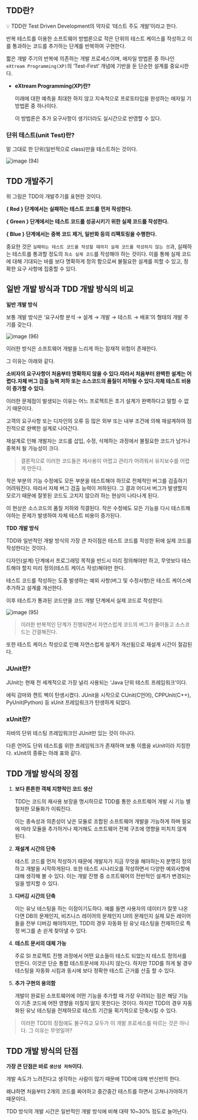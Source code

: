## **TDD란?**

<aside>
💡 TDD란 Test Driven Development의 약자로 ‘테스트 주도 개발’이라고 한다.

</aside>

반복 테스트를 이용한 소프트웨어 방법론으로 작은 단위의 테스트 케이스를 작성하고 이를 통과하는 코드를 추가하는 단계를 반복하여 구현한다.

짧은 개발 주기의 반복에 의존하는 개발 프로세스이며, 애자일 방법론 중 하나인 `eXtream Programming(XP)`의 ‘Test-First’ 개념에 기반을 둔 단순한 설계를 중요시한다.

- **eXtream Programming(XP)란?**
    
    미래에 대한 예측을 최대한 하지 않고 지속적으로 프로토타입을 완성하는 애자일 기방법론 중 하나이다.
    
    이 방법론은 추가 요구사항이 생기더라도 실시간으로 반영할 수 있다.
    

### **단위 테스트(unit Test)란?**

말 그대로 한 단위(일반적으로 class)만을 테스트하는 것이다.

![image (94)](https://github.com/Fun-Fun-Study/CS-Study/assets/101235186/d0c2d738-8c0f-497b-b1cb-3db2a7a75b75)

## **TDD 개발주기**

위 그림은 TDD의 개발주기를 표현한 것이다.

**{ Red } 단계에서는 실패하는 테스트 코드를 먼저 작성한다.**

**{ Green } 단계에서는 테스트 코드를 성공시키기 위한 실제 코드를 작성한다.**

**{ Blue } 단계에서는 중복 코드 제거, 일반화 등의 리팩토링을 수행한다.**

중요한 것은 `실패하는 테스트 코드를 작성할 때까지 실제 코드를 작성하지 않는 것`과, 실패하는 테스트를 통과할 정도의 `최소 실제 코드`를 작성해야 하는 것이다. 이를 통해 실제 코드에 대해 기대되는 바를 보다 명확하게 정의 함으로써 불필요한 설계를 피할 수 있고, 정확한 요구 사항에 집중할 수 있다.

## **일반 개발 방식과 TDD 개발 방식의 비교**

**일반 개발 방식**

보통 개발 방식은 ‘요구사항 분석 → 설계 → 개발 → 테스트 → 배포’의 형태의 개발 주기를 갖는다.

![image (96)](https://github.com/Fun-Fun-Study/CS-Study/assets/101235186/3f8b667d-6bd5-4c9b-9dcf-939332d8faa9)

이러한 방식은 소프트웨어 개발을 느리게 하는 잠재적 위험이 존재한다.

그 이유는 아래와 같다.

**소비자의 요구사항이 처음부터 명확하지 않을 수 있다.따라서 처음부터 완벽한 설계는 어렵다.자체 버그 검출 능력 저하 또는 소스코드의 품질이 저하될 수 있다.자체 테스트 비용이 증가할 수 있다.**

이러한 문제점이 발생되는 이유는 어느 프로젝트든 초기 설계가 완벽하다고 말할 수 없기 때문이다.

고객의 요구사항 또는 디자인의 오류 등 많은 외부 또는 내부 조건에 의해 재설계하여 점진적으로 완벽한 설계로 나아간다.

재설계로 인해 개발자는 코드를 삽입, 수정, 삭제하는 과정에서 불필요한 코드가 남거나 중복처 될 가능성이 크다.

> 결론적으로 이러한 코드들은 재사용이 어렵고 관리가 어려워서 유지보수를 어렵게 만든다.
> 

작은 부분의 기능 수정에도 모든 부분을 테스트해야 하므로 전체적인 버그를 검출하기 어려워진다. 따라서 자체 버그 검출 능력이 저하된다. 그 결과 어디서 버그가 발생할지 모르기 때문에 잘못된 코드도 고치지 않으려 하는 현상이 나타나게 된다.

이 현상은 소스코드의 품질 저하와 직결된다. 작은 수정에도 모든 기능을 다시 테스트해야하는 문제가 발생하여 자체 테스트 비용이 증가된다.

**TDD 개발 방식**

TDD와 일반적인 개발 방식의 가장 큰 차이점은 테스트 코드를 작성한 뒤에 실제 코드를 작성한다는 것이다.

디자인(설계) 단계에서 프로그래밍 목적을 반드시 미리 정의해야만 하고, 무엇보다 테스트해야 할지 미리 정의(테스트 케이스 작성)해야만 한다.

테스트 코드를 작성하는 도중 발생하는 예외 사항(버그 및 수정사항)은 테스트 케이스에 추가하고 설계를 개선한다.

이후 테스트가 통과된 코드만을 코드 개발 단계에서 실제 코드로 작성한다.

![image (95)](https://github.com/Fun-Fun-Study/CS-Study/assets/101235186/6b455cd1-9186-4672-b9f4-0e14cf9cc0eb)
> 이러한 반복적인 단계가 진행되면서 자연스럽게 코드의 버그가 줄어들고 소스코드는 간결해진다.
> 

또한 테스트 케이스 작성으로 인해 자연스럽게 설계가 개선됨으로 재설계 시간이 절감된다.

### **JUnit란?**

JUnit는 현재 전 세계적으로 가장 널리 사용되는 ‘Java 단위 테스트 프레임워크’이다.

에릭 감마와 켄트 벡이 탄생시켰다. JUnit을 시작으로 CUnit(C언어), CPPUnit(C++), PyUnit(Python) 등 xUnit 프레임워크가 탄생하게 되었다.

### **xUnit란?**

자바의 단위 테스팅 프레임워크인 JUnit만 있는 것이 아니다.

다른 언어도 단위 테스트를 위한 프레임워크가 존재하며 보통 이름을 xUnit이라 지칭한다. xUnit의 종류는 아래 표와 같다.

## **TDD 개발 방식의 장점**

1. **보다 튼튼한 객체 지향적인 코드 생산**
    
    TDD는 코드의 재사용 보장을 명시하므로 TDD를 통한 소프트웨어 개발 시 기능 별 철저한 모듈화가 이뤄진다.
    
    이는 종속성과 의존성이 낮은 모듈로 조합된 소프트웨어 개발을 가능하게 하며 필요에 따라 모듈을 추가하거나 제거해도 소프트웨어 전체 구조에 영향을 미치치 않게 된다.
    
2. **재설계 시간의 단축**
    
    테스트 코드를 먼저 작성하기 때문에 개발자가 지금 무엇을 해야하는지 분명히 정의하고 개발을 시작하게된다. 또한 테스트 시나리오를 작성하면서 다양한 예외사항에 대해 생각해 볼 수 있다. 이는 개발 진행 중 소프트웨어의 전반적인 설계가 변경되는 일을 방지할 수 있다.
    
3. **디버깅 시간의 단축**
    
    이는 유닛 테스팅을 하는 이점이기도하다. 예를 들면 사용자의 데이터가 잘못 나온다면 DB의 문제인지, 비즈니스 레이어의 문제인지 UI의 문제인지 실제 모든 레이어들을 전부 디버깅 해야하지만, TDD의 경우 자동화 된 유닛 테스팅을 전제하므로 특정 버그를 손 쉰게 찾아낼 수 있다.
    
4. **테스트 문서의 대체 가능**
    
    주로 SI 프로젝트 진행 과정에서 어떤 요소들이 테스트 되었는지 테스트 정의서를 만든다. 이것은 단순 통합 테스트문서에 지나지 않는다. 하지만 TDD를 하게 될 경우 테스팅을 자동화 시킴과 동시에 보다 정확한 테스트 근거를 산출 할 수 있다.
    
5. **추가 구현의 용의함**
    
    개발이 완료된 소프트웨어에 어떤 기능을 추가할 때 가장 우려되는 점은 해당 기능이 기존 코드에 어떤 영향을 미칠지 알지 못한다는 것이다. 하지만 TDD의 경우 자동화된 유닛 테스팅을 전제하므로 테스트 기간을 획기적으로 단축시킬 수 있다.
    

> 이러한 TDD의 장점에도 불구하고 모두가 이 개발 프로세스를 따르는 것은 아니다. 그 이유는 무엇일까?
> 

## **TDD 개발 방식의 단점**

**가장 큰 단점은 바로 `생산성 저하`이다.**

개발 속도가 느려진다고 생각하는 사람이 많기 때문에 TDD에 대해 반신반의 한다.

왜냐하면 처음부터 2개의 코드를 짜야하고 중간중간 테스트를 하면서 고쳐나가야하기 때문이다.

TDD 방식의 개발 시간은 일반적인 개발 방식에 비해 대략 10~30% 정도로 늘어난다.